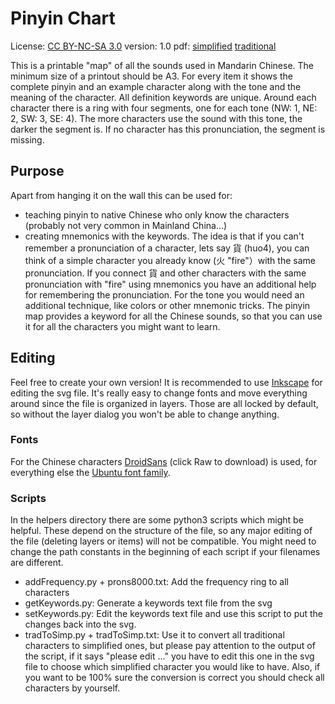 # Pinyin Chart

License: [CC BY-NC-SA 3.0](http://creativecommons.org/licenses/by-nc-sa/3.0/)
version: 1.0
pdf: [simplified]() [traditional]()

This is a printable "map" of all the sounds used in Mandarin Chinese. The minimum size of a printout should be A3. For every item it shows the complete pinyin and an example character along with the tone and the meaning of the character. All definition keywords are unique. Around each character there is a ring with four segments, one for each tone (NW: 1, NE: 2, SW: 3, SE: 4). The more characters use the sound with this tone, the darker the segment is. If no character has this pronunciation, the segment is missing.

## Purpose

Apart from hanging it on the wall this can be used for:
-  teaching pinyin to native Chinese who only know the characters (probably not very common in Mainland China...)
-  creating mnemonics with the keywords. The idea is that if you can't remember a pronunciation of a character, lets say 貨 (huo4), you can think of a simple character you already know (火 "fire"）with the same pronunciation. If you connect 貨 and other characters with the same pronunciation with "fire" using mnemonics you have an additional help for remembering the pronunciation. For the tone you would need an additional technique, like colors or other mnemonic tricks. The pinyin map provides a keyword for all the Chinese sounds, so that you can use it for all the characters you might want to learn.

## Editing

Feel free to create your own version! It is recommended to use [Inkscape]() for editing the svg file.
It's really easy to change fonts and move everything around since the file is organized in layers. Those are all locked by default, so without the layer dialog you won't be able to change anything.

### Fonts
For the Chinese characters [DroidSans](https://github.com/android/platform_frameworks_base/blob/master/data/fonts/DroidSansFallbackFull.ttf) (click Raw to download) is used, for everything else the [Ubuntu font family](http://font.ubuntu.com/).

### Scripts
In the helpers directory there are some python3 scripts which might be helpful. These depend on the structure of the file, so any major editing of the file (deleting layers or items) will not be compatible. You might need to change the path constants in the beginning of each script if your filenames are different.

- addFrequency.py + prons8000.txt: Add the frequency ring to all characters
- getKeywords.py: Generate a keywords text file from the svg
- setKeywords.py: Edit the keywords text file and use this script to put the changes back into the svg.
- tradToSimp.py + tradToSimp.txt: Use it to convert all traditional characters to simplified ones, but please pay attention to the output of the script, if it says "please edit ..." you have to edit this one in the svg file to choose which simplified character you would like to have. Also, if you want to be 100% sure the conversion is correct you should check all characters by yourself.
